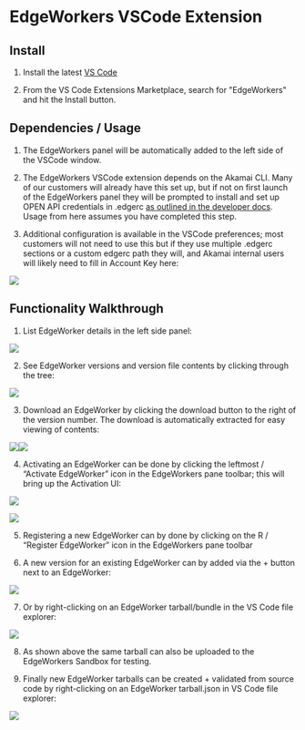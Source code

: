 # EdgeWorkers VSCode Extension

## Install
    
1.  Install the latest [VS Code](https://code.visualstudio.com/)

2. From the VS Code Extensions Marketplace, search for "EdgeWorkers" and hit the Install button.


## Dependencies / Usage

1.  The EdgeWorkers panel will be automatically added to the left side of the VSCode window.
    
2.  The EdgeWorkers VSCode extension depends on the Akamai CLI. Many of our customers will already have this set up, but if not on first launch of the EdgeWorkers panel they will be prompted to install and set up OPEN API credentials in .edgerc [as outlined in the developer docs](https://developer.akamai.com/cli/docs/getting-started). Usage from here assumes you have completed this step.
    
3.  Additional configuration is available in the VSCode preferences; most customers will not need to use this but if they use multiple .edgerc sections or a custom edgerc path they will, and Akamai internal users will likely need to fill in Account Key here:
    

![](https://lh3.googleusercontent.com/Eu5ijgzMEEDwOEbL_yw7CN_s70W-YS6f5zANsvGL6-imNGuywpBDeTw8rggWI9KbsqCZCgSf0L5xTzZP0w6f6N3FTKwUABtfYgIpK_3wfean9EtC-hT8saf6kSjp0FdpdQ7mcOga=s0)

## Functionality Walkthrough

1.  List EdgeWorker details in the left side panel:
    

![](https://lh5.googleusercontent.com/Mx2IlRIWFruKq4HsuA9swyJInvn2qNvdOsoKqNn54b_ke99ERS16RMnR35IOz7yOO1CkZKeoVjWCu2W2H8nBhGXfGji-eTyhmCyHGnm0xwHyL1Cqjh6p5vUu7hUrznDmV3kcIOTQ=s0)

2.  See EdgeWorker versions and version file contents by clicking through the tree:
    

![](https://lh4.googleusercontent.com/TKlmavraE8p51PKkLecbpRkui4tfQEJROdJ2oct3gpj7NjkD3GVvKcWboHeWxBc2QACBrA6wab8NSRvZemnYuWyB9e4rQ410GsCiuvBt-DeWvhU-2cw7FPBFWn5MgOUyE_CjX96f=s0)

3.  Download an EdgeWorker by clicking the download button to the right of the version number. The download is automatically extracted for easy viewing of contents:
    

![](https://lh4.googleusercontent.com/UILVZTXWdSLD4R4Y7kedWp6ei8LpfUvwaNAArTyksv_TYFJz6SQSUIZkZmbLaS999r-Sjqi0pi2NWBdmeXFwQ1xQFQXS6tCSFb8VDBF0ckBRdyLyyuwHmgnKWtUnPaPhOlPeLMlo=s0)![](https://lh6.googleusercontent.com/MFC_J4l1JC955Ja_PfOQvvQY-sOoKGKEDYMRT687_680imbMWFyV4PJTVsw7QTxOZPMfXpnYeKezdcniFvURL50xheCPSsDhaw3vYlEnDJeIr2l_9Cya8vLWzTwLJ3BIqVESsguv=s0)

4.  Activating an EdgeWorker can be done by clicking the leftmost / “Activate EdgeWorker” icon in the EdgeWorkers pane toolbar; this will bring up the Activation UI:
    

![](https://lh4.googleusercontent.com/U2wGRtKVWLBb_ZRFUNEbzfqxdFwyjd59K3P52yJSumLX9aTothrLxhhxClPCpx09aFq3QTG1wiFB13qVixZKmk6qauU749meIERp4tS7HFVt78c3sWY4Ks0rJeiJCWKVRWdsyJSw=s0)

![](https://lh3.googleusercontent.com/pz59UgocDghNTNDJDlg4nj5yU4hxDzICSRAgAPMgBho3RKCcLBiVGzYlz2OtRknRbn0eOo3REpciT-R4lbEvCvsJgLpIjhXsegD49x3EvkOryeIAtKX9bnDiBDjgBriIdmY3JqBg=s0)

5.  Registering a new EdgeWorker can by done by clicking on the R / “Register EdgeWorker” icon in the EdgeWorkers pane toolbar
    
6.  A new version for an existing EdgeWorker can by added via the + button next to an EdgeWorker:
    

![](https://lh6.googleusercontent.com/T6jDue70L2wMYmO3mbGA-xJhyGyV0z2vhH-im3E7nh8-Zvtm9WQ8DzEvaZVoLZpWDdDyDGh3xd5ql8UXroOY4cgD5Bsf8H-YbBcNLI3ymfzGVRrsgSGwW665EzLhHSM9gPnlsukx=s0)

7.  Or by right-clicking on an EdgeWorker tarball/bundle in the VS Code file explorer:
    

![](https://lh6.googleusercontent.com/VrCAWBjDuKlOenbpPbk519VUvSKmHyRqcPhRGdW4lx6SbHuNukq4koxWd6Ej2HDeHQjGnwY3VrxNm0td9OBtWkbKE7Ox-n67LqdLW1xuIciCjk1CTIWEJpGm3J65hLNi0qI9XUU9=s0)

8.  As shown above the same tarball can also be uploaded to the EdgeWorkers Sandbox for testing.
    
9.  Finally new EdgeWorker tarballs can be created + validated from source code by right-clicking on an EdgeWorker tarball.json in VS Code file explorer:
    

![](https://lh3.googleusercontent.com/zyxQgxFybeyo6sM5ry0Kz_6wkAAmAZZvt7H_iJd4YaMmen3w73HLA_b7uAR-1EgqEkxwCMuSg_Y7V2LT5vs79vePGutJo1JIMGbSlUx-1wPso5cP3DWMXQ0UIUCrPue2i2mkjexi=s0)
